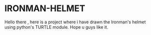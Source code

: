 # IRONMAN-HELMET
Hello there , here is a project where i have drawn the Ironman's helmet using python's TURTLE module. Hope u guys like it.
